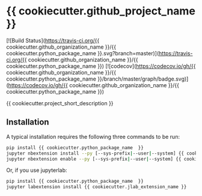 
# {{ cookiecutter.github_project_name }}

[![Build Status](https://travis-ci.org/{{ cookiecutter.github_organization_name }}/{{ cookiecutter.python_package_name  }}.svg?branch=master)](https://travis-ci.org/{{ cookiecutter.github_organization_name }}/{{ cookiecutter.python_package_name  }})
[![codecov](https://codecov.io/gh/{{ cookiecutter.github_organization_name }}/{{ cookiecutter.python_package_name  }}/branch/master/graph/badge.svg)](https://codecov.io/gh/{{ cookiecutter.github_organization_name }}/{{ cookiecutter.python_package_name  }})


{{ cookiecutter.project_short_description }}

## Installation

A typical installation requires the following three commands to be run:

```bash
pip install {{ cookiecutter.python_package_name  }}
jupyter nbextension install --py [--sys-prefix|--user|--system] {{ cookiecutter.python_package_name  }}
jupyter nbextension enable --py [--sys-prefix|--user|--system] {{ cookiecutter.python_package_name  }}
```

Or, if you use jupyterlab:

```bash
pip install {{ cookiecutter.python_package_name  }}
jupyter labextension install {{ cookiecutter.jlab_extension_name }}
```
